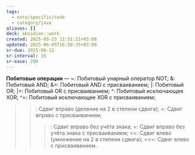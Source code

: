 ```yaml
---
tags:
  - note/specific/code
  - category/java
aliases: []
deck: obsidian::work
created: 2025-05-23 12:51:21+03:00
updated: 2025-06-05T16:58:35+03:00
sr-due: 2025-06-12
sr-interval: 15
sr-ease: 290
---
```


**Побитовые операции**
—
~: Побитовый унарный оператор NOT;
&: Побитовый AND;
&=: Побитовый AND с присваиванием;
|: Побитовый OR;
|=: Побитовый OR с присваиванием;
^: Побитовый исключающее XOR;
^=: Побитовый исключающее XOR с присваиванием;
> > : Сдвиг вправо (деление на 2 в степени сдвига);
> > =: Сдвиг вправо с присваиванием;
> > > : Сдвиг вправо без учёта знака;
> > > =: Сдвиг вправо без учёта знака с присваиванием;
<<: Сдвиг влево (умножение на 2 в степени сдвига);
<<=: Сдвиг влево с присваиванием.

